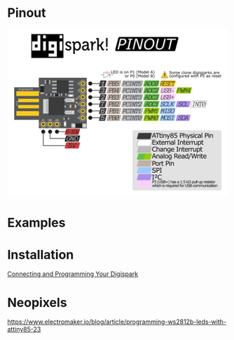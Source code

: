 # Pinout
 ![Digispark-Pinout](Digispark-Pinout.png)

# Examples

# Installation
[Connecting and Programming Your Digispark](https://digistump.com/wiki/digispark/tutorials/connecting)


# Neopixels
https://www.electromaker.io/blog/article/programming-ws2812b-leds-with-attiny85-23

